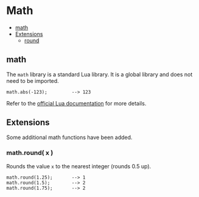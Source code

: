 ﻿
# Math
* [math](#math)
* [Extensions](#ext)
	* [round](#ext_round)


## math
The ``math`` library is a standard Lua library. It is a global library and does not need to be imported.

	math.abs(-123);			--> 123

Refer to the [official Lua documentation](http://www.lua.org/manual/5.1/) for more details.


## Extensions
Some additional math functions have been added.


### math.round( x )
Rounds the value ``x`` to the nearest integer (rounds 0.5 up).

	math.round(1.25);		--> 1
	math.round(1.5);		--> 2
	math.round(1.75);		--> 2

